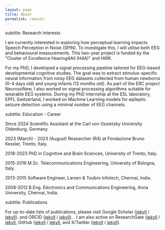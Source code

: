 ```yaml
---
layout: page
title: About
permalink: /about/
---
```


subtitle: Research Interests

I am currently interested in exploring how perceptual learning impacts Speech Perception in Noise (SPIN). To investigate this, I will utilise both EEG and behavioural measurements. This two-year project is funded by the "Cluster of Excellence Hearing4All (H4A)" and HWK.

For my PhD, I developed a signal processing pipeline tailored for EEG-based developmental cognitive studies. The goal was to extract stimulus-specific neural information from noisy EEG datasets collected from human newborns (0-4 days old) and young infants (12 months old). As part of the ERC project NeurosoNew, I also worked on signal processing algorithms suitable for wearable EEG systems. During my PhD internship at the ESL laboratory, EPFL Switzerland, I worked on Machine Learning models for epileptic seizure detection using a minimal number of EEG channels.

subtitle: Education - Career

Since 2024
Scientific Assistant at the Carl von Ossietzky University Oldenburg, Germany.

2023 (March) - 2023 (August)
Researcher (R4) at Fondazione Bruno Kessler, Trento, Italy.

2018-2023
PhD in Cognitive and Brain Sciences, University of Trento, Italy.

2015-2018
M.Sc. Telecommunications Engineering, University of Bologna, Italy.

2013-2015
Software Engineer, Larsen & Toubro Infotech, Chennai, India.

2008-2012
B.Eng. Electronics and Communications Engineering, Anna University, Chennai, India.

subtitle: Publications

For up-to-date lists of publications, please visit Google Scholar  ([jekyll][jekyll-organization] /
[jekyll](https://scholar.google.com/citations?user=yeMiiZwAAAAJ&hl=en)).
 and ORCID  ([jekyll][jekyll-organization] /
[jekyll](https://orcid.org/0000-0002-9286-4687)).
. I am also active on ResearchGate ([jekyll][jekyll-organization] /
[jekyll](https://www.researchgate.net/profile/Velu-Kumaravel), GitHub ([jekyll][jekyll-organization] /
[jekyll](https://github.com/vpKumaravel), and X/Twitter ([jekyll][jekyll-organization] /
[jekyll](https://x.com/Velupk1)).



[jekyll-organization]: https://github.com/jekyll
